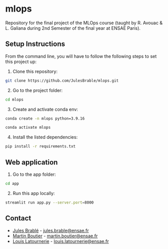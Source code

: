 # mlops
Repository for the final project of the MLOps course (taught by R. Avouac &amp; L. Galiana during 2nd Semester of the final year at ENSAE Paris).

## Setup Instructions

From the command line, you will have to follow the following steps to set this project up:

1. Clone this repository:

```bash
git clone https://github.com/JulesBrable/mlops.git
```

2. Go to the project folder:
```bash
cd mlops
```

3. Create and activate conda env:

```bash
conda create -n mlops python=3.9.16
```

```bash
conda activate mlops
```

4. Install the listed dependencies:
   
```bash
pip install -r requirements.txt
```

## Web application

1. Go to the app folder:

```bash
cd app
```

2. Run this app locally:

```bash
streamlit run app.py --server.port=8000
```

## Contact

* [Jules Brablé](https://github.com/JulesBrable) - jules.brable@ensae.fr
* [Martin Boutier]() - martin.boutier@ensae.fr
* [Louis Latournerie]() - louis.latournerie@ensae.fr
